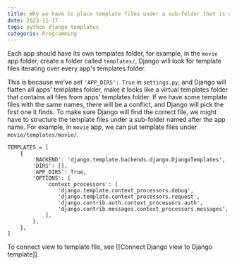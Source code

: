 ```yaml
---
title: Why we have to place template files under a sub-folder that is named after app name
date: 2023-11-17
tags: python django templates
categoris: Programming
---
```


Each app should have its own templates folder, for example, in the `movie` app folder, create a folder called `templates/`, Django will look for template files iterating over every app's templates folder.

This is because we've set `'APP_DIRS': True` in `settings.py`, and Django will flatten all apps' templates folder, make it looks like a virtual templates folder that contains all files from apps' templates folder. If we have some template files with the same names, there will be a conflict, and Django will pick the first one it finds. To make sure Django will find the correct file, we might have to structure the template files under a sub-folder named after the app name. For example, in `movie` app, we can put template files under `movie/templates/movie/`.

```
TEMPLATES = [
    {
        'BACKEND': 'django.template.backends.django.DjangoTemplates',
        'DIRS': [],
        'APP_DIRS': True,
        'OPTIONS': {
            'context_processors': [
                'django.template.context_processors.debug',
                'django.template.context_processors.request',
                'django.contrib.auth.context_processors.auth',
                'django.contrib.messages.context_processors.messages',
            ],
        },
    },
]
```

To connect view to template file, see [[Connect Django view to Django template]].